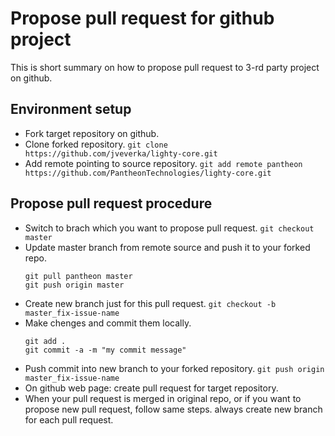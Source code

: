 # Propose pull request for github project
This is short summary on how to propose pull request to 3-rd party project on github.

## Environment setup
* Fork target repository on github.
* Clone forked repository.
  ```git clone https://github.com/jveverka/lighty-core.git```
* Add remote pointing to source repository.
  ```git add remote pantheon https://github.com/PantheonTechnologies/lighty-core.git```

## Propose pull request procedure
* Switch to brach which you want to propose pull request.
  ```git checkout master```
* Update master branch from remote source and push it to your forked repo.
  ```
  git pull pantheon master
  git push origin master
  ``` 
* Create new branch just for this pull request.
  ```git checkout -b master_fix-issue-name``` 
* Make chenges and commit them locally.
  ```
  git add .
  git commit -a -m "my commit message"
  ``` 
* Push commit into new branch to your forked repository.
  ```git push origin master_fix-issue-name```
* On github web page: create pull request for target repository.
* When your pull request is merged in original repo, or if you want to propose new pull request, follow same steps. 
  always create new branch for each pull request.


